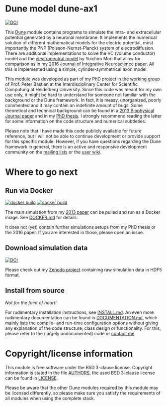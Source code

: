 # Dune model dune-ax1

[![DOI](https://zenodo.org/badge/doi/10.5281/zenodo.15981.svg)](https://dx.doi.org/10.5281/zenodo.15981)

This [Dune](http://www.dune-project.org) module contains programs to simulate the intra- and extracellular potential generated by a neuronal membrane. 
It implements the numerical solution of different mathematical models for the electric potential, most importantly the PNP (Poisson-Nernst-Planck) system of electrodiffusion. 
There are additional implementations to solve the VC (volume conductor) model and the [electroneutral model](http://dx.doi.org/10.2140/camcos.2009.4.85) by Yoichiro Mori that allow for comparison as in my [2016 Journal of Integrative Neuroscience paper](https://doi.org/10.3233/JIN-170009).
All this is implemented using a simple, cylinder-symmetrical axon model.

This module was developed as part of my PhD project in the [working group](http://conan.uwr.uni-heidelberg.de) of Prof. Peter Bastian at the Interdisciplinary Center for Scientific Computung at Heidelberg University.
Since this code was meant for my own use only, it might be hard to understand for someone not familiar with the background or the Dune framework.
In fact, it is messy, unorganized, poorly commented and it may contain an indefinite amount of bugs.
Some theoretical and technical background can be found in a [2013 Biophysical Journal paper](http://dx.doi.org/10.1016/j.bpj.2013.05.041) and in my [PhD thesis](http://www.ub.uni-heidelberg.de/archiv/17128). I strongly recommend reading the latter for some information on the code structure and numerical subtleties.

Please note that I have made this code publicly available for future reference, but I will not be able to continue development or provide support for this specific module.
However, if you have questions regarding the Dune framework in general, there is an active and responsive development community on the [mailing lists](http://www.dune-project.org/mailinglists.html) or the [user wiki](http://users.dune-project.org).

# Where to go next

## Run via Docker

[![docker build](https://img.shields.io/docker/cloud/automated/pederpansen/dune-ax1.svg)](https://hub.docker.com/r/pederpansen/dune-ax1) [![docker build](https://img.shields.io/docker/cloud/build/pederpansen/dune-ax1.svg)](https://hub.docker.com/r/pederpansen/dune-ax1)

The main simulation from my [2013 paper](http://dx.doi.org/10.1016/j.bpj.2013.05.041) can be pulled and run as a Docker image. See [DOCKER.md](DOCKER.md) for details.

It does not (yet) contain further simulations setups from my PhD thesis or the 2016 paper. If you are interested in those, please open an issue.

## Download simulation data

[![DOI](https://zenodo.org/badge/DOI/10.5281/zenodo.2627502.svg)](https://doi.org/10.5281/zenodo.2627502)

Please check out my [Zenodo project](https://doi.org/10.5281/zenodo.2627502) containing raw simulation data in HDF5 format.

## Install from source

*Not for the faint of heart!*

For rudimentary installation instructions, see [INSTALL.md](INSTALL.md). An even more rudimentary documentation can be found in [DOCUMENTATION.md](DOCUMENTATION.md), which mainly lists the compile- and run-time configuration options without giving any explanation of the code structure, class design or functionality. For this, please refer to the (largely undocumented) code or [contact me](http://conan.iwr.uni-heidelberg.de/people/jpods).

# Copyright/license information
This module is free software under the BSD 3-clause license. Copyright information is stated in the file [AUTHORS](AUTHORS), the used BSD 3-clause license can be found in [LICENSE](LICENSE).

Please be aware that the other Dune modules required by this module may be licensed differently, so please make sure you satisfy the requirements of all modules when using the complete stack.

